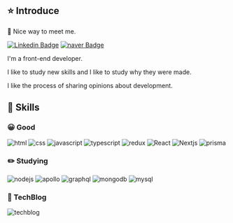 ## ⭐️ Introduce

🤞 Nice way to meet me.

[![Linkedin Badge](https://img.shields.io/badge/-LinkedIn-blue?style=flat-square&logo=Linkedin&logoColor=white&link=https://www.linkedin.com/in/seong-yun-byeon-8183a8113/)](https://www.linkedin.com/in/%EC%A4%80%EC%84%B1-%EC%9C%A4-8112191ab/)
[![naver Badge](https://img.shields.io/badge/-naver-03C75A?style=flat-square&logo=naver&logoColor=white&link=mailto:erurang@naver.com)](mailto:erurang@naver.com)

I'm a front-end developer.

I like to study new skills and I like to study why they were made.

I like the process of sharing opinions about development.

<!-- ##

- **2021/09 ~ 2022/03** EmBlock Frontend Dev

- **2022/06 ~ Now** Bsquarelab Frontend Dev -->

## 💪 Skills

### 😀 Good

![html](https://img.shields.io/badge/Html5-E34F26.svg?&style=for-the-badge&logo=Html5&logoColor=white)
![css](https://img.shields.io/badge/css3-1572B6.svg?&style=for-the-badge&logo=CSS3&logoColor=white)
![javascript](https://img.shields.io/badge/javascript-F7DF1E.svg?&style=for-the-badge&logo=javascript&logoColor=white)
![typescript](https://img.shields.io/badge/typescript-3178C6.svg?&style=for-the-badge&logo=typescript&logoColor=white)
![redux](https://img.shields.io/badge/Redux-764ABC.svg?&style=for-the-badge&logo=Redux&logoColor=white)
![React](https://img.shields.io/badge/REACT-61DAFB.svg?&style=for-the-badge&logo=REACT&logoColor=black)
![Nextjs](https://img.shields.io/badge/Next.js-000000.svg?&style=for-the-badge&logo=Next.js&logoColor=white)
![prisma](https://img.shields.io/badge/prisma-2D3748.svg?&style=for-the-badge&logo=prisma&logoColor=white)

### ✏️ Studying

![nodejs](https://img.shields.io/badge/node.js-339933.svg?&style=for-the-badge&logo=node.js&logoColor=white)
![apollo](https://img.shields.io/badge/apollo%20graphQL-311C87.svg?&style=for-the-badge&logo=apollo%20graphQL&logoColor=white)
![graphql](https://img.shields.io/badge/graphql-E10098.svg?&style=for-the-badge&logo=graphql&logoColor=white)
![mongodb](https://img.shields.io/badge/mongodb-47A248.svg?&style=for-the-badge&logo=mongodb&logoColor=white)
![mysql](https://img.shields.io/badge/mysql-4479A1.svg?&style=for-the-badge&logo=mysql&logoColor=white)

<!-- ![redux](https://img.shields.io/badge/로고명-원하는색상코드.svg?&style=for-the-badge&logo=로고명&logoColor=white) -->

### 📘 TechBlog

![techblog](https://img.shields.io/badge/github-4479A1.svg?&style=for-the-badge&logo=github&logoColor=white)

<!-- </div> -->
